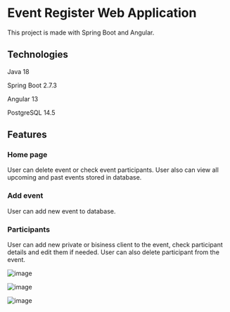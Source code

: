 # Event Register Web Application

This project is made with Spring Boot and Angular.

## Technologies

Java 18

Spring Boot 2.7.3

Angular 13

PostgreSQL 14.5

## Features

### Home page

User can delete event or check event participants. User also can view all upcoming and past events stored in database.

### Add event

User can add new event to database.

### Participants

User can add new private or bisiness client to the event, check participant details and edit them if needed. User can also delete participant from the event.

![image](https://user-images.githubusercontent.com/87125898/201975532-72345bdf-d8d6-41bc-99d0-3c6f94eff5c6.png)

![image](https://user-images.githubusercontent.com/87125898/201976565-f76c6add-744e-4509-9b3b-ecce26c2e9a0.png)

![image](https://user-images.githubusercontent.com/87125898/201976765-1373d61d-6b86-43b4-9c28-94068467331b.png)





